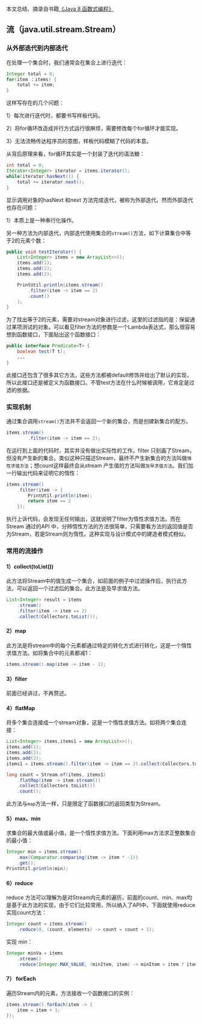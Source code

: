 本文总结、摘录自书籍[《Java 8 函数式编程》](https://www.amazon.cn/dp/B00VDSW7AE/ref=sr_1_1?s=books&ie=UTF8&qid=1528162560&sr=1-1&keywords=java+8%E5%87%BD%E6%95%B0%E5%BC%8F%E7%BC%96%E7%A8%8B)

## 流（java.util.stream.Stream）

### 从外部迭代到内部迭代

在处理一个集合时，我们通常会在集合上进行迭代：

```java
Integer total = 0;
for(item ：items) {
    total += item;
}
```

这样写存在的几个问题：

1）每次进行迭代时，都要书写样板代码。

2）将for循环改造成并行方式运行很麻烦，需要修改每个for循环才能实现。

3）无法流畅传达程序员的意图，样板代码模糊了代码的本意。

从背后原理来看，for循环其实是一个封装了迭代的语法糖：

```java
int total = 0;
Iterator<Integer> iterator = items.iterator();
while(iterator.hasNext()) {
    total += iterator.next();
}
```

显示调用对象的hasNext 和next 方法完成迭代，被称为外部迭代。然而外部迭代也存在问题：

1）本质上是一种串行化操作。

另一种方法为内部迭代，内部迭代使用集合的`stream()`方法，如下计算集合中等于2的元素个数：

```java
public void testIterator() {
    List<Integer> items = new ArrayList<>();
    items.add(1);
    items.add(2);
    items.add(2);

    PrintUtil.println(items.stream()
        .filter(item -> item == 2)
        .count()
    );
}
```

为了找出等于2的元素，需要对stream对象进行过滤，这里的过滤指的是：保留通过某项测试的对象。可以看见filter方法的参数是一个Lambda表达式，那么很容易想到函数接口，下面贴出这个函数接口：

```java
public interface Predicate<T> {
    boolean test(T t);
    ...
}
```

此接口还包含了很多其它方法，这些方法都被default修饰并给出了默认的实现，所以此接口还是被定义为函数接口。不管test方法在什么时候被调用，它肯定是过滤的依据。

### 实现机制

通过集合调用`stream()`方法并不会返回一个新的集合，而是创建新集合的配方。

```java
items.stream()
        .filter(item -> item == 2);
```

在运行到上面的代码时，其实并没有做出实际性的工作。filter 只刻画了Stream，但没有产生新的集合。类似这种只描述Stream，最终不产生新集合的方法叫做`惰性求值方法`；想count这样最终会从stream 产生值的方法叫做`及早求值方法`。我们加一行输出代码来证明它的惰性：

```java
items.stream()
    .filter(item -> {
        PrintUtil.println(item);
        return item == 2
    });
```

执行上诉代码，会发现无任何输出，这就说明了filter为惰性求值方法。而在Stream 通过的API 中，分辨惰性方法的方法很简单，只需要看方法的返回值是否为Stream，若是Stream则为惰性。这种实现与设计模式中的建造者模式相似。

### 常用的流操作

#### 1）collect(toList())

此方法将Stream中的值生成一个集合，如前面的例子中过滤操作后，执行此方法，可以返回一个过滤后的集合。此方法是及早求值方法。

```java
List<Integer> result = items
	.stream()
    .filter(item -> item == 2)
    .collect(Collectors.toList());
```

#### 2）map

此方法是将stream中的每个元素都通过特定的转化方式进行转化，这是一个惰性求值方法。如将集合中的元素都减1：

```java
items.stream().map(item -> item - 1);
```

#### 3）filter

前面已经讲过，不再赘述。

#### 4）flatMap

将多个集合连接成一个stream对象，这是一个惰性求值方法。如将两个集合连接：

```java
List<Integer> items,items1 = new ArrayList<>();
items.add(1);
items.add(2);
items.add(2);
items1 = items.stream().filter(item -> item == 2).collect(Collectors.toList());

long count = Stream.of(items, items1)
    .flatMap(item -> item.stream())
    .collect(Collectors.toList())
    .count();
```

此方法与`map`方法一样，只是限定了函数接口的返回类型为Stream。

#### 5）max、min

求集合的最大值或最小值，是一个惰性求值方法。下面利用max方法求正整数集合的最小值：

```java
Integer min = items.stream()
    .max(Comparator.comparing(item -> item * -1))
    .get();
PrintUtil.println(min);
```

#### 6）reduce

reduce 方法可以理解为是对Stream内元素的遍历，前面的count、min、max均是基于此方法的实现，由于它们比较常用，所以纳入了API中，下面就使用reduce实现count方法：

```java
Integer count = items.stream()
    .reduce(0, (count, elements) -> count = count + 1);
```

实现 min：

```java
Integer minVa = items
	.stream()
    .reduce(Integer.MAX_VALUE, (minItem, item) -> minItem > item ? item : minItem);
```

#### 7） forEach

遍历Stream内的元素，方法接收一个函数接口的实例：

```java
items.stream().forEach(item -> {
    item = item + 1;
});
```